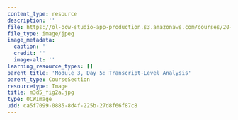 ```yaml
---
content_type: resource
description: ''
file: https://ol-ocw-studio-app-production.s3.amazonaws.com/courses/20-109-laboratory-fundamentals-in-biological-engineering-spring-2010/ca5f709908858d4f225b27d8f66f87c8_m3d5_fig2a.jpg
file_type: image/jpeg
image_metadata:
  caption: ''
  credit: ''
  image-alt: ''
learning_resource_types: []
parent_title: 'Module 3, Day 5: Transcript-Level Analysis'
parent_type: CourseSection
resourcetype: Image
title: m3d5_fig2a.jpg
type: OCWImage
uid: ca5f7099-0885-8d4f-225b-27d8f66f87c8
---
```

